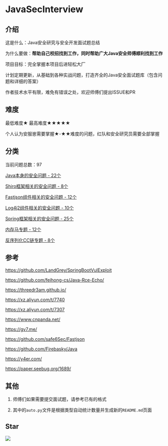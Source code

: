 # JavaSecInterview

## 介绍

这是什么：Java安全研究与安全开发面试题总结

为什么要做：**帮助自己校招找到工作，同时帮助广大Java安全师傅顺利找到工作**

项目目标：完全掌握本项目后进轻松大厂

计划定期更新，从基础到各种实战问题，打造齐全的Java安全面试题库（包含问题和详细的答案）

作者技术水平有限，难免有错误之处，欢迎师傅们提出ISSUE和PR

## 难度

最低难度★   最高难度★★★★★

个人认为安服崽需要掌握★-★★难度的问题，红队和安全研究员需要全部掌握

## 分类

当前问题总数：97

[Java本身的安全问题 - 22个](https://github.com/4ra1n/JavaSecInterview/tree/master/java)

[Shiro框架相关的安全问题 - 8个](https://github.com/4ra1n/JavaSecInterview/tree/master/shiro)

[Fastjson组件相关的安全问题 - 12个](https://github.com/4ra1n/JavaSecInterview/tree/master/fastjson)

[Log4j2组件相关的安全问题 - 10个](https://github.com/4ra1n/JavaSecInterview/tree/master/log4j2)

[Spring框架相关的安全问题 - 25个](https://github.com/4ra1n/JavaSecInterview/tree/master/spring)

[内存马专题 - 12个](https://github.com/4ra1n/JavaSecInterview/tree/master/memshell)

[反序列化CC链专题 - 8个](https://github.com/4ra1n/JavaSecInterview/tree/master/cc)

## 参考

https://github.com/LandGrey/SpringBootVulExploit

https://github.com/feihong-cs/Java-Rce-Echo/

https://threedr3am.github.io/

https://xz.aliyun.com/t/7740

https://xz.aliyun.com/t/7307

https://www.cnpanda.net/

https://gv7.me/

https://github.com/safe6Sec/Fastjson

https://github.com/Firebasky/Java

https://y4er.com/

https://paper.seebug.org/1689/

## 其他

1. 师傅们如果需要提交面试题，请参考已有的格式

2. 其中的`auto.py`文件是根据类型自动统计数量并生成新的`README.md`页面

## Star

![](https://starchart.cc/4ra1n/JavaSecInterview.svg)
